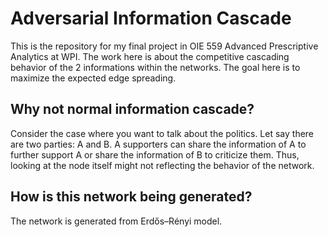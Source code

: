 # Adversarial Information Cascade
This is the repository for my final project in OIE 559 Advanced Prescriptive Analytics at WPI. The work here is about the competitive cascading behavior of the 2 informations within the networks. The goal here is to maximize the expected edge spreading.

## Why not normal information cascade?

Consider the case where you want to talk about the politics. Let say there are two parties: A and B. A supporters can share the information of A to further support A or share the information of B to criticize them. Thus, looking at the node itself might not reflecting the behavior of the network.

## How is this network being generated?

The network is generated from Erdős–Rényi model.


